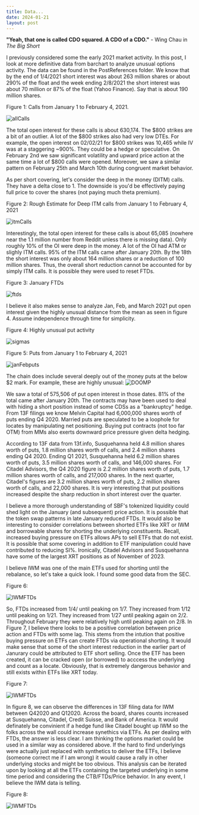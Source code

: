 ```yaml
---
title: Data...
date: 2024-01-21
layout: post
---
```


**"Yeah, that one is called CDO squared. A CDO of a CDO."** - Wing Chau in *The Big Short*

I previously considered some the early 2021 market activity.
In this post, I look at more definitive data from barchart to analyze unusual options activity.
The data can be found in the PostReferences folder. 
We know that by the end of 1/4/2021 short interest was about 263 million shares or about 290% of the float and the week ending 2/8/2021 the short interest was about 70 million or 87% of the float (Yahoo Finance). 
Say that is about 190 million shares. 

Figure 1: Calls from January 1 to February 4, 2021.

![allCalls](/assets/images/allCallsJan.png)

The total open interest for these calls is about 630,174. 
The $800 strikes are a bit of an outlier.
A lot of the $800 strikes also had very low DTEs.
For example, the open interest on 02/02/21 for $800 strikes was 10,465 while IV was at a staggering ~900%.
They could be a hedge or speculative. 
On February 2nd we saw significant volatility and upward price action at the same time a lot of $800 calls were opened.
Moreover, we saw a similar pattern on February 25th and March 10th during congruent market behavior. 

As per short covering, let's consider the deep in the money (DITM) calls.
They have a delta close to 1. 
The downside is you'd be effectively paying full price to cover the shares (not paying much theta premium).

Figure 2: Rough Estimate for Deep ITM calls from January 1 to February 4, 2021

![itmCalls](/assets/images/itmCallsJan.png)

Interestingly, the total open interest for these calls is about 65,085 (nowhere near the 1.1 million number from Reddit unless there is missing data).
Only roughly 10% of the OI were deep in the money.
A lot of the OI had ATM or slighly ITM calls.
95% of the ITM calls came after January 20th.
By the 18th the short interest was only about 164 million shares or a reduction of 100 million shares.
Thus, the overall short reduction cannot be accounted for by simply ITM calls.
It is possible they were used to reset FTDs.

Figure 3: January FTDs

![ftds](/assets/images/FTDs.png)

I believe it also makes sense to analyze Jan, Feb, and March 2021 put open interest given the highly unusual distance from the mean as seen in figure 4. 
Assume independence through time for simplicity.

Figure 4: Highly unusual put activity

![sigmas](/assets/images/sigmas.png)

Figure 5: Puts from January 1 to February 4, 2021

![janFebputs](/assets/images/janFebputs.png)

The chain does include several deeply out of the money puts at the below $2 mark. 
For example, these are highly unusual:
![DOOMP](/assets/images/DOOMP.png)

We saw a total of 575,506 of put open interest in those dates.
81% of the total came after January 20th. 
The contracts may have been used to deal with hiding a short position instead of some CDSs as a "bankruptcy" hedge.
From 13F filings we know Melvin Capital had 6,000,000 shares worth of puts ending Q4 2020.
Married puts are speculated to be a loophole for locates by manipulating net positioning.
Buying put contracts (not too far OTM) from MMs also exerts downward price pressure given delta hedging. 

According to 13F data from 13f.info, Susquehanna held 4.8 million shares worth of puts, 1.8 million shares worth of calls, and 2.4 million shares ending Q4 2020. 
Ending Q1 2021, Susquehanna held 6.2 million shares worth of puts, 3.5 million shares worth of calls, and 146,000 shares. 
For Citadel Advisors, the Q4 2020 figure is 2.2 million shares worth of puts, 1.7 million shares worth of calls, and 217,000 shares. 
In the next quarter, Citadel's figures are 3.2 million shares worth of puts, 2.2 million shares worth of calls, and 22,000 shares. 
It is very interesting that put positions increased despite the sharp reduction in short interest over the quarter. 

I believe a more thorough understanding of SBF's tokenized liquidity could shed light on the January (and subsequent) price action.
It is possible that the token swap patterns in late January reduced FTDs.
It would also be interesting to consider correlations between shorted ETFs like XRT or IWM and borrowable shares for shorting the underlying constituents.
Recall, increased buying pressure on ETFs allows APs to sell ETFs that do not exist. 
It is possible that some covering in addition to ETF manipulation could have contributed to reducing SI%. 
Ironically, Citadel Advisors and Susquehanna have some of the largest XRT positions as of November of 2023.

I believe IWM was one of the main ETFs used for shorting until the rebalance, so let's take a quick look. 
I found some good data from the SEC. 

Figure 6:

![IWMFTDs](/assets/images/IWMFTDs.png)

So, FTDs increased from 1/4/ until peaking on 1/7.
They increased from 1/12 until peaking on 1/21.
They increased from 1/27 until peaking again on 2/2.
Throughout February they were relatively high until peaking again on 2/8. 
In Figure 7, I believe there looks to be a positive correlation between price action and FTDs with some lag. 
This stems from the intution that positive buying pressure on ETFs can create FTDs via operational shorting.
It would make sense that some of the short interest reduction in the earlier part of Janurary could be attributed to ETF short selling. 
Once the ETF has been created, it can be cracked open (or borrowed) to acccess the underlying and count as a locate. 
Obviously, that is extremely dangerous behavior and still exists within ETFs like XRT today. 

Figure 7: 

![IWMFTDs](/assets/images/IWMPrices.png)

In figure 8, we can observe the differences in 13F filing data for IWM between Q42020 and Q12020. 
Across the board, shares counts increased at Susquehanna, Citadel, Credit Suisse, and Bank of America. 
It would definately be convinient if a hedge fund like Citadel bought up IWM so the folks across the wall could increase synethics via ETFs. 
As per dealing with FTDs, the answer is less clear. 
I am thinking the options market could be used in a similar way as considered above. 
If the hard to find underlyings were actually just replaced with synthetics to deliver the ETFs, I believe (someone correct me if I am wrong) it would cause a rally in other underlying stocks and might be too obvious. 
This analysis can be iterated upon by looking at all the ETFs containing the targeted underlying in some time period and considering the CTB/FTDs/Price behavior.
In any event, I believe the IWM data is telling. 

Figure 8:

![IWMFTDs](/assets/images/IWM13Fs.png)

